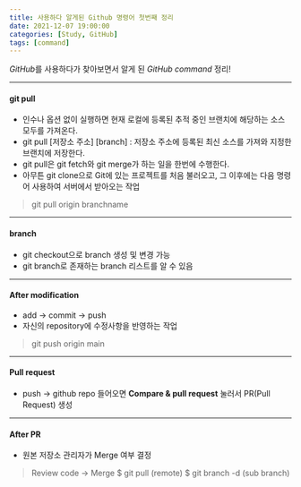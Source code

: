 ```yaml
---
title: 사용하다 알게된 Github 명령어 첫번째 정리
date: 2021-12-07 19:00:00
categories: [Study, GitHub]
tags: [command]
---
```


*GitHub*를 사용하다가 찾아보면서 알게 된 *GitHub command* 정리!

* * *


#### git pull
- 인수나 옵션 없이 실행하면 현재 로컬에 등록된 추적 중인 브랜치에 해당하는 소스 모두를 가져온다.
- git pull [저장소 주소] [branch] : 저장소 주소에 등록된 최신 소스를 가져와 지정한 브랜치에 저장한다.
- git pull은 git fetch와 git merge가 하는 일을 한번에 수행한다.
- 아무튼 git clone으로 Git에 있는 프로젝트를 처음 불러오고, 그 이후에는 다음 명령어 사용하여 서버에서 받아오는 작업
> git pull origin branchname

- - -

#### branch
- git checkout으로 branch 생성 및 변경 가능
- git branch로 존재하는 branch 리스트를 알 수 있음

- - -

#### After modification
- add -> commit -> push
- 자신의 repository에 수정사항을 반영하는 작업
> git push origin main


- - -


#### Pull request
- push -> github repo 들어오면 **Compare & pull request** 눌러서 PR(Pull Request) 생성


- - -


#### After PR
- 원본 저장소 관리자가 Merge 여부 결정
> Review code -> Merge
> $ git pull (remote)
> $ git branch -d (sub branch)